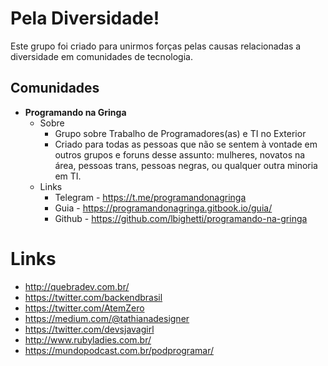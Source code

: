 # Pela Diversidade!

Este grupo foi criado para unirmos forças pelas causas relacionadas a diversidade em comunidades de tecnologia.

## Comunidades

- **Programando na Gringa**
    - Sobre
        - Grupo sobre Trabalho de Programadores(as) e TI no Exterior
        - Criado para todas as pessoas que não se sentem à vontade em outros grupos e foruns desse assunto: mulheres, novatos na área, pessoas trans, pessoas negras, ou qualquer outra minoria em TI. 
    - Links
        - Telegram - https://t.me/programandonagringa
        - Guia - https://programandonagringa.gitbook.io/guia/
        - Github - https://github.com/lbighetti/programando-na-gringa


# Links

- http://quebradev.com.br/
- https://twitter.com/backendbrasil
- https://twitter.com/AtemZero
- https://medium.com/@tathianadesigner
- https://twitter.com/devsjavagirl
- http://www.rubyladies.com.br/
- https://mundopodcast.com.br/podprogramar/
